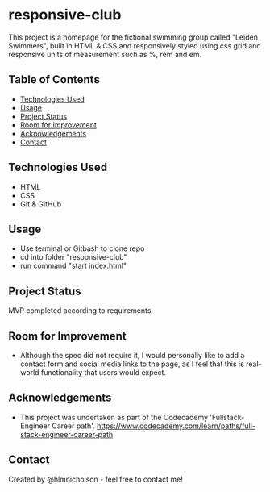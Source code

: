 # responsive-club

This project is a homepage for the fictional swimming group called "Leiden Swimmers", built in HTML & CSS and responsively styled using css grid and responsive units of measurement such as %, rem and em.

## Table of Contents

* [Technologies Used](#technologies-used)
* [Usage](#usage)
* [Project Status](#project-status)
* [Room for Improvement](#room-for-improvement)
* [Acknowledgements](#acknowledgements)
* [Contact](#contact)

## Technologies Used

* HTML
* CSS
* Git & GitHub

## Usage

* Use terminal or Gitbash to clone repo
* cd into folder "responsive-club"
* run command "start index.html"

## Project Status

MVP completed according to requirements

## Room for Improvement

* Although the spec did not require it, I would personally like to add a contact form and social media links to the page, as I feel that this is real-world functionality that users would expect.

## Acknowledgements

* This project was undertaken as part of the Codecademy 'Fullstack-Engineer Career path'. <https://www.codecademy.com/learn/paths/full-stack-engineer-career-path>

## Contact

Created by @hlmnicholson - feel free to contact me!
